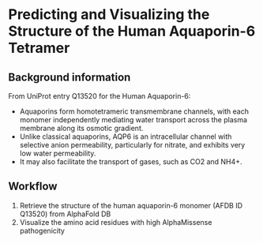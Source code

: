 # Predicting and Visualizing the Structure of the Human Aquaporin-6 Tetramer
## Background information
From UniProt entry Q13520 for the Human Aquaporin-6: 
- Aquaporins form homotetrameric transmembrane channels, with each monomer independently mediating water transport across the plasma membrane along its osmotic gradient.
- Unlike classical aquaporins, AQP6 is an intracellular channel with selective anion permeability, particularly for nitrate, and exhibits very low water permeability.
- It may also facilitate the transport of gases, such as CO2 and NH4+.
## Workflow
1. Retrieve the structure of the human aquaporin-6 monomer (AFDB ID Q13520) from AlphaFold DB
2. Visualize the amino acid residues with high AlphaMissense pathogenicity

